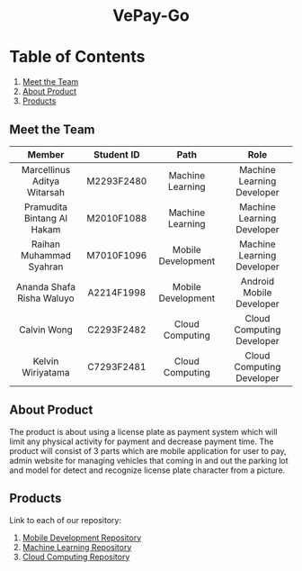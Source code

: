 <p align="center">
  <h1 align="center">VePay-Go</h1>
</p>

# Table of Contents 
1. [Meet the Team](##Meet-the-Team)
2. [About Product](##About-Product)
3. [Products](##Products)


## Meet the Team

|         Member              | Student ID  |        Path         |                Role                         |
| :--------------------:      | :--------:  | :----------------:  | :----------------------------------------:  |
|Marcellinus Aditya Witarsah  | M2293F2480  | Machine Learning    |Machine Learning Developer                   |
|Pramudita Bintang Al Hakam   | M2010F1088  | Machine Learning    |Machine Learning Developer                   |
|Raihan Muhammad Syahran      | M7010F1096  | Mobile Development  |Machine Learning Developer                   |
|Ananda Shafa Risha Waluyo    | A2214F1998  | Mobile Development  |Android Mobile Developer                     |
|Calvin Wong                  | C2293F2482  | Cloud Computing     |Cloud Computing Developer                    |
|Kelvin Wiriyatama            | C7293F2481  | Cloud Computing     |Cloud Computing Developer                    |

## About Product
The product is about using a license plate as payment system which will limit any physical activity for payment and decrease payment time. The product will consist of 3 parts which are mobile application for user to pay, admin website for managing vehicles that coming in and out the parking lot and model for detect and recognize license plate character from a picture.

## Products

Link to each of our repository:
1. [Mobile Development Repository](https://github.com/rxdz0/Vepay-GoMD)
2. [Machine Learning Repository](https://github.com/marcellinus-witarsah/VePay-Go-ML)
3. [Cloud Computing Repository](https://github.com/calvinwong78/Vepay-Go-CC)
